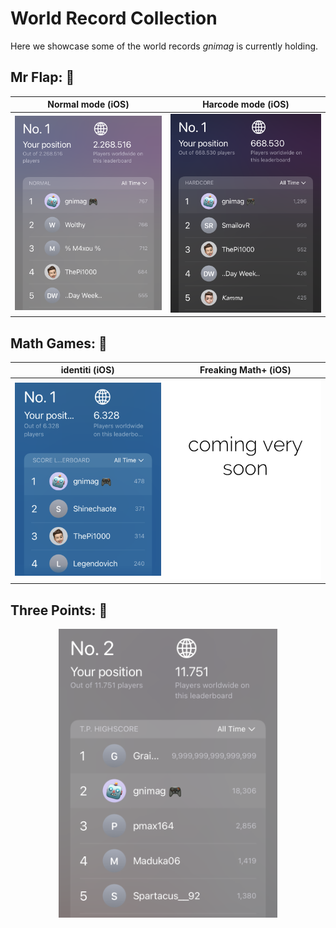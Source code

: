 # World Record Collection

Here we showcase some of the world records _gnimag_ is currently holding.



## Mr Flap: 🥇

Normal mode (iOS)          | Harcode mode (iOS)
:-------------------------:|:-------------------------:
![](Resources/Highscores/MrFlap-Normal.png)  | ![](Resources/Highscores/MrFlap-Hardcore.png) 



## Math Games: 🥇

identiti (iOS) | Freaking Math+ (iOS)
:-------------------------:|:-------------------------:
![](Resources/Highscores/identiti.png)  | ![](Resources/Highscores/FreakingMath+.png) 



## Three Points: 🥈

<p align="center">
	<img src="Resources/Highscores/ThreePoints.png" width="350">
</p>